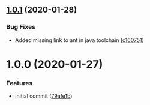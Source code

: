 ## [1.0.1](https://github.com/mongodb-ansible-roles/ansible-role-ant/compare/v1.0.0...v1.0.1) (2020-01-28)


### Bug Fixes

* Added missing link to ant in java toolchain ([c160751](https://github.com/mongodb-ansible-roles/ansible-role-ant/commit/c1607511305a6acc78a56a2fde7cac74c15fca06))

# 1.0.0 (2020-01-27)


### Features

* initial commit ([79afe1b](https://github.com/mongodb-ansible-roles/ansible-role-ant/commit/79afe1b207182898e515e62897ec15249272c5e2))
